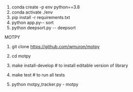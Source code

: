 1. conda create -p env python==3.8
2. conda activate ./env
3. pip install -r requirements.txt
4. python app.py-- sort
5. python deepsort.py -- deepsort



MOTPY

1. git clone https://github.com/wmuron/motpy
2. cd motpy 
3. make install-develop # to install editable version of library
4. make test # to run all tests


5. python motpy_tracker.py - motpy
